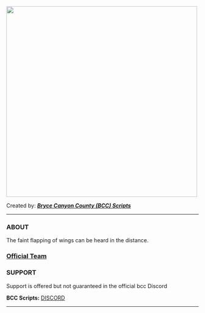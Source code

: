 <img style="height: 500px; margin: 0 auto;" src="https://github.com/FeatherFramework/.github/assets/10902965/93731716-e28f-4d3d-a8e8-be820d4915c7"/>

Created by: ***[Bryce Canyon County (BCC) Scripts](https://bcc-scripts.com/)***

___

### ABOUT
The faint flapping of wings can be heard in the distance.
### [Official Team](https://bcc-scripts.com/team)

### SUPPORT

Support is offered but not guaranteed in the official bcc
Discord

**BCC Scripts:** [DISCORD](https://discord.gg/bNDpwruqwX)
___
